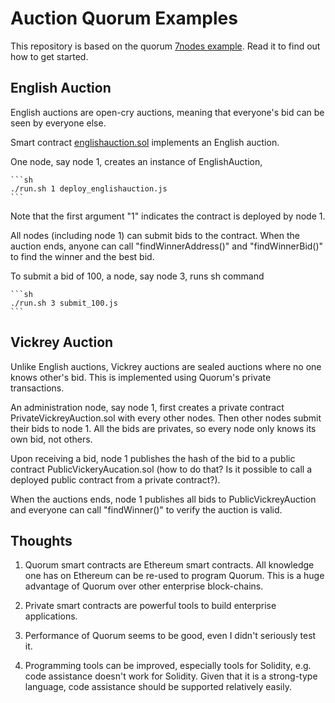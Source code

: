 # Auction Quorum Examples

This repository is based on the quorum [7nodes example](https://github.com/jpmorganchase/quorum-examples). Read it to find out how to get started.

## English Auction

English auctions are open-cry auctions, meaning that everyone's bid can be seen by everyone else.

Smart contract [englishauction.sol](examples/7nodes/englishauction.sol) implements an English auction.

One node, say node 1, creates an instance of EnglishAuction, 

    ```sh
    ./run.sh 1 deploy_englishauction.js
    ```

Note that the first argument "1" indicates the contract is deployed by node 1.

All nodes (including node 1) can submit bids to the contract. When the auction ends,
anyone can call "findWinnerAddress()" and "findWinnerBid()" to find the winner and the best bid.

To submit a bid of 100, a node, say node 3,  runs sh command

    ```sh
    ./run.sh 3 submit_100.js 
    ```


## Vickrey Auction
Unlike English auctions, Vickrey auctions are sealed auctions where no one knows other's bid. This is implemented using
Quorum's private transactions. 

An administration node, say node 1, first creates a private contract PrivateVickreyAuction.sol with every other nodes. Then other nodes submit their
bids to node 1. All the bids are privates, so every node only knows its own bid, not others.

Upon receiving a bid, node 1 publishes the hash of the bid to a public contract PublicVickeryAucation.sol (how to do that? Is it possible to call a deployed public contract from a private contract?). 

When the auctions ends, node 1 publishes all bids to PublicVickreyAuction and everyone can call "findWinner()" to verify the auction is valid.  

## Thoughts

1. Quorum smart contracts are Ethereum smart contracts. All knowledge one has on Ethereum can be re-used to program Quorum. This is a huge advantage of Quorum over other enterprise block-chains.

2. Private smart contracts are powerful tools to build enterprise applications.

3. Performance of Quorum seems to be good, even I didn't seriously test it. 

4. Programming tools can be improved, especially tools for Solidity, e.g. code assistance doesn't work for Solidity. Given that it is a strong-type language, code assistance should be supported relatively easily.
 


 